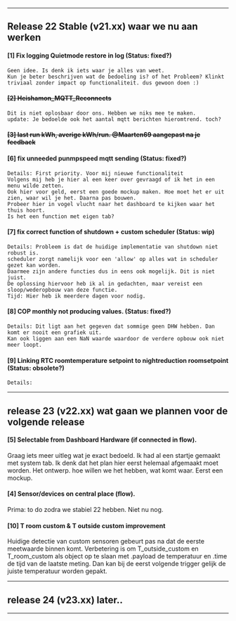 -----------------------------------------------------------------------------------------------------------------------
Release 22 Stable (v21.xx) waar we nu aan werken
-----------------------------------------------------------------------------------------------------------------------

#### [1] Fix logging Quietmode restore in log (Status: fixed?)
```
Geen idee. Is denk ik iets waar je alles van weet. 
Kun je beter beschrijven wat de bedoeling is? of het Probleem? Klinkt triviaal zonder impact op functionaliteit. dus gewoon doen :)
```

#### ~~[2] Heishamon_MQTT_Reconnects~~
```
Dit is niet oplosbaar door ons. Hebben we niks mee te maken.
update: Je bedoelde ook het aantal mqtt berichten hieromtrend. toch?
```

#### ~~[3] last run kWh, averige kWh/run. @Maarten69 aangepast na je feedback~~

#### [6] fix unneeded punmpspeed mqtt sending (Status: fixed?)
```
Details: First priority. Voor mij nieuwe functionaliteit
Volgens mij heb je hier al een keer over gevraagd of ik het in een menu wilde zetten.
Ook hier voor geld, eerst een goede mockup maken. Hoe moet het er uit zien, waar wil je het. Daarna pas bouwen.
Probeer hier in vogel vlucht naar het dashboard te kijken waar het thuis hoort.
Is het een function met eigen tab?
```

#### [7] fix correct function of shutdown + custom scheduler (Status: wip)
```
Details: Probleem is dat de huidige implementatie van shutdown niet robust is.
scheduler zorgt namelijk voor een 'allow' op alles wat in scheduler gezet kan worden. 
Daarmee zijn andere functies dus in eens ook mogelijk. Dit is niet juist. 
De oplossing hiervoor heb ik al in gedachten, maar vereist een sloop/wederopbouw van deze functie.
Tijd: Hier heb ik meerdere dagen voor nodig.
```

#### [8] COP monthly not producing values. (Status: fixed?)
```
Details: Dit ligt aan het gegeven dat sommige geen DHW hebben. Dan komt er nooit een grafiek uit.
Kan ook liggen aan een NaN waarde waardoor de verdere opbouw ook niet meer loopt.
```

#### [9] Linking RTC roomtemperature setpoint to nightreduction roomsetpoint (Status: obsolete?)
```
Details:
```



-----------------------------------------------------------------------------------------------------------------------
release 23 (v22.xx) wat gaan we plannen voor de volgende release
-----------------------------------------------------------------------------------------------------------------------
#### [5] Selectable from Dashboard Hardware (if connected in flow).
Graag iets meer uitleg wat je exact bedoeld.
Ik had al een startje gemaakt met system tab.
Ik denk dat het plan hier eerst helemaal afgemaakt moet worden. Het ontwerp. hoe willen we het hebben, wat komt waar. Eerst een mockup.

#### [4] Sensor/devices on central place (flow).
Prima: to do zodra we stabiel 22 hebben. Niet nu nog.

#### [10] T room custom & T outside custom improvement
Huidige detectie van custom sensoren gebeurt pas na dat de eerste meetwaarde binnen komt. 
Verbetering is om T_outside_custom en T_room_custom als object op te slaan met .payload de temperatuur en .time de tijd van de laatste meting.
Dan kan bij de eerst volgende trigger gelijk de juiste temperatuur worden gepakt. 

-----------------------------------------------------------------------------------------------------------------------
release 24 (v23.xx) later..
-----------------------------------------------------------------------------------------------------------------------
-----------------------------------------------------------------------------------------------------------------------



